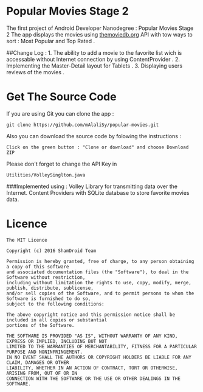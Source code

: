# Popular Movies Stage 2
The first project of Android Developer Nanodegree : Popular Movies Stage 2
The app displays the movies using [themoviedb.org](themoviedb.org) API with tow ways to sort : Most Popular and Top Rated .

##Change Log :
    1. The ability to add a movie to the favorite list wich is accessable without Internet connection 
        by using ContentProvider .
    2. Implementing the Master-Detail layout for Tablets .
    3. Displaying users reviews of the movies .


# Get The Source Code
If you are using Git you can clone the app :

    git clone https://github.com/mAlaliSy/popular-movies.git
    
Also you can download the source code by folowing the instructions :

    Click on the green button : "Clone or download" and choose Download ZIP

Please don't forget to change the API Key in 
    
    Utilities/VolleySinglton.java

###Implemented using :
Volley Library for transmitting data over the Internet.
Content Providers with SQLite database to store favorite movies data.

# Licence
```
The MIT Licence

Copyright (c) 2016 ShamDroid Team

Permission is hereby granted, free of charge, to any person obtaining a copy of this software 
and associated documentation files (the "Software"), to deal in the Software without restriction,
including without limitation the rights to use, copy, modify, merge, publish, distribute, sublicense,
and/or sell copies of the Software, and to permit persons to whom the Software is furnished to do so,
subject to the following conditions:

The above copyright notice and this permission notice shall be included in all copies or substantial 
portions of the Software.

THE SOFTWARE IS PROVIDED "AS IS", WITHOUT WARRANTY OF ANY KIND, EXPRESS OR IMPLIED, INCLUDING BUT NOT
LIMITED TO THE WARRANTIES OF MERCHANTABILITY, FITNESS FOR A PARTICULAR PURPOSE AND NONINFRINGEMENT.
IN NO EVENT SHALL THE AUTHORS OR COPYRIGHT HOLDERS BE LIABLE FOR ANY CLAIM, DAMAGES OR OTHER
LIABILITY, WHETHER IN AN ACTION OF CONTRACT, TORT OR OTHERWISE, ARISING FROM, OUT OF OR IN
CONNECTION WITH THE SOFTWARE OR THE USE OR OTHER DEALINGS IN THE SOFTWARE.
```
